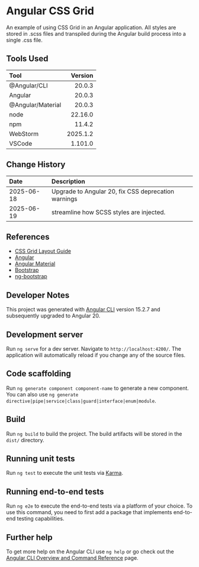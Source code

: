 # Angular CSS Grid

An example of using CSS Grid in an Angular application.
All styles are stored in .scss files and transpiled during the Angular
build process into a single .css file.

## Tools Used

| Tool              |  Version |
|:------------------|---------:|
| @Angular/CLI      |   20.0.3 |
| Angular           |   20.0.3 |
| @Angular/Material |   20.0.3 |
| node              |  22.16.0 |
| npm               |   11.4.2 |
| WebStorm          | 2025.1.2 |
| VSCode            |  1.101.0 |


## Change History

| Date       | Description                                         |
|:-----------|:----------------------------------------------------|
| 2025-06-18 | Upgrade to Angular 20, fix CSS deprecation warnings |
| 2025-06-19 | streamline how SCSS styles are injected.            |

## References

* [CSS Grid Layout Guide](https://css-tricks.com/snippets/css/complete-guide-grid/)
* [Angular](https://angular.dev/overview)
* [Angular Material](https://material.angular.io/)
* [Bootstrap](https://getbootstrap.com/)
* [ng-bootstrap](https://ng-bootstrap.github.io/#/home)

## Developer Notes

This project was generated with [Angular CLI](https://github.com/angular/angular-cli) version 15.2.7 and 
subsequently upgraded to Angular 20.

## Development server

Run `ng serve` for a dev server. Navigate to `http://localhost:4200/`. The application will automatically reload if you change any of the source files.

## Code scaffolding

Run `ng generate component component-name` to generate a new component. You can also use `ng generate directive|pipe|service|class|guard|interface|enum|module`.

## Build

Run `ng build` to build the project. The build artifacts will be stored in the `dist/` directory.

## Running unit tests

Run `ng test` to execute the unit tests via [Karma](https://karma-runner.github.io).

## Running end-to-end tests

Run `ng e2e` to execute the end-to-end tests via a platform of your choice. To use this command, you need to first add a package that implements end-to-end testing capabilities.

## Further help

To get more help on the Angular CLI use `ng help` or go check out the [Angular CLI Overview and Command Reference](https://angular.io/cli) page.
